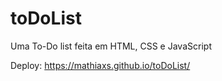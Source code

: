 # toDoList
Uma To-Do list feita em HTML, CSS e JavaScript

Deploy: https://mathiaxs.github.io/toDoList/
